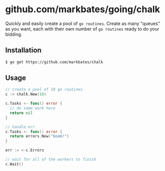 # github.com/markbates/going/chalk

Quickly and easily create a pool of `go routines`. Create as many "queues" as you want, each with their own number of `go routines` ready to do your bidding.

## Installation

```bash
$ go get https://github.com/markbates/chalk
```

## Usage

```go
// create a pool of 10 go routines
c := chalk.New(10)

c.Tasks <- func() error {
  // do some work here
  return nil
}

// handle err
c.Tasks <- func() error {
  return errors.New("boom!")
}

err := <-c.Errors

// wait for all of the workers to finish
c.Wait()
```
